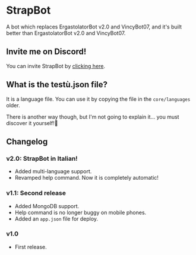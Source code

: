 # StrapBot
A bot which replaces ErgastolatorBot v2.0 and VincyBot07, and it's built better than ErgastolatorBot v2.0 and VincyBot07.

## Invite me on Discord!

You can invite StrapBot by [clicking here](https://bit.ly/StrapBot).

## What is the testù.json file?
It is a language file. You can use it by copying the file in the `core/languages` older.

There is another way though, but I'm not going to explain it... you must discover it yourself!👀

## Changelog

### v2.0: StrapBot in Italian!
+ Added multi-language support.
+ Revamped help command. Now it is completely automatic!

### v1.1: Second release
+ Added MongoDB support.
+ Help command is no longer buggy on mobile phones.
+ Added an `app.json` file for deploy.

### v1.0
+ First release.

